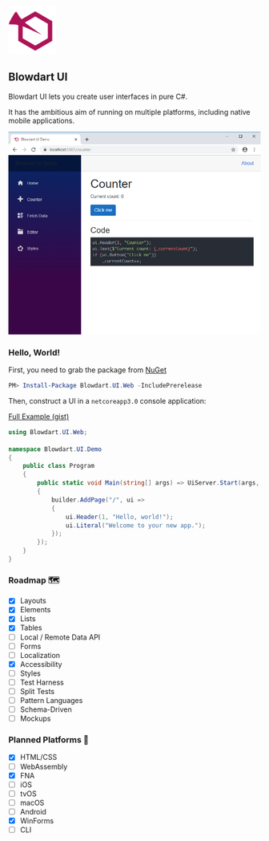 ![logo](https://github.com/Blowdart-UI/blowdart-ui/blob/master/src/Blowdart.UI.Web/wwwroot/favicon-96x96.png "Logo")

## Blowdart UI

Blowdart UI lets you create user interfaces in pure C#.

It has the ambitious aim of running on multiple platforms, including native mobile applications.

![screenshot](https://github.com/Blowdart-UI/blowdart-ui/blob/master/docs/screenshot.png "Screenshot")

### Hello, World!

First, you need to grab the package from [NuGet](https://www.nuget.org/packages/Blowdart.UI)

```powershell
PM> Install-Package Blowdart.UI.Web -IncludePrerelease
```

Then, construct a UI in a `netcoreapp3.0` console application:

[Full Example (gist)](https://gist.github.com/danielcrenna/b6be9b32d18dbc4eb503f7bb8d241017)

```csharp
using Blowdart.UI.Web;

namespace Blowdart.UI.Demo
{
    public class Program
    {
        public static void Main(string[] args) => UiServer.Start(args, builder =>
        {
            builder.AddPage("/", ui =>
            {
                ui.Header(1, "Hello, world!");
                ui.Literal("Welcome to your new app.");
            });
        });
    }
}
```

### Roadmap :world_map:

- [X] Layouts
- [X] Elements
- [X] Lists
- [X] Tables
- [ ] Local / Remote Data API
- [ ] Forms
- [ ] Localization
- [X] Accessibility
- [ ] Styles
- [ ] Test Harness
- [ ] Split Tests
- [ ] Pattern Languages
- [ ] Schema-Driven
- [ ] Mockups

### Planned Platforms :white_square_button:

- [x] HTML/CSS
- [ ] WebAssembly
- [X] FNA
- [ ] iOS
- [ ] tvOS
- [ ] macOS
- [ ] Android
- [X] WinForms
- [ ] CLI
